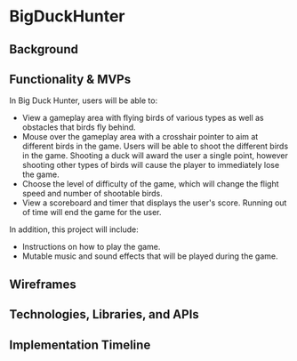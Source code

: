 # BigDuckHunter

## Background


## Functionality & MVPs

In Big Duck Hunter, users will be able to:

- View a gameplay area with flying birds of various types as well as obstacles that birds fly behind.
- Mouse over the gameplay area with a crosshair pointer to aim at different birds in the game. Users will be able to shoot the different birds in the game. Shooting a duck will award the user a single point, however shooting other types of birds will cause the player to immediately lose the game.
- Choose the level of difficulty of the game, which will change the flight speed and number of shootable birds.
- View a scoreboard and timer that displays the user's score. Running out of time will end the game for the user.

In addition, this project will include:
- Instructions on how to play the game.
- Mutable music and sound effects that will be played during the game.

## Wireframes


## Technologies, Libraries, and APIs


## Implementation Timeline
